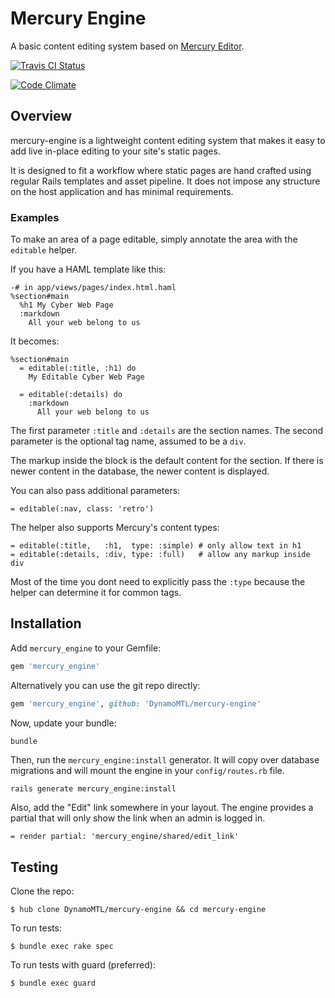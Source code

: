 # Mercury Engine

A basic content editing system based on [Mercury Editor](http://jejacks0n.github.com/mercury/).

[![Travis CI Status](https://travis-ci.org/DynamoMTL/mercury-engine.png)](https://travis-ci.org/DynamoMTL/mercury-engine)

[![Code Climate](https://codeclimate.com/github/DynamoMTL/mercury-engine.png)](https://codeclimate.com/github/DynamoMTL/mercury-engine)

Overview
--------

mercury-engine is a lightweight content editing system that makes it easy to add live in-place editing to your site's static pages.

It is designed to fit a workflow where static pages are hand crafted using regular Rails templates and asset pipeline. 
It does not impose any structure on the host application and has minimal requirements. 

### Examples

To make an area of a page editable, simply annotate the area with the `editable` helper.  

If you have a HAML template like this:

```haml
-# in app/views/pages/index.html.haml
%section#main
  %h1 My Cyber Web Page
  :markdown
    All your web belong to us
```

It becomes:

```haml
%section#main
  = editable(:title, :h1) do
    My Editable Cyber Web Page

  = editable(:details) do
    :markdown
      All your web belong to us
```

The first parameter `:title` and `:details` are the section names. 
The second parameter is the optional tag name, assumed to be a `div`.

The markup inside the block is the default content for the section. 
If there is newer content in the database, the newer content is displayed.

You can also pass additional parameters:

```haml
= editable(:nav, class: 'retro')
```

The helper also supports Mercury's content types:

```haml
= editable(:title,   :h1,  type: :simple) # only allow text in h1
= editable(:details, :div, type: :full)   # allow any markup inside div
```

Most of the time you dont need to explicitly pass the `:type` because the helper can determine it for common tags.

Installation
------------
Add `mercury_engine` to your Gemfile:

```ruby
gem 'mercury_engine'
```

Alternatively you can use the git repo directly:

```ruby
gem 'mercury_engine', github: 'DynamoMTL/mercury-engine'
```

Now, update your bundle:

```bash
bundle
```

Then, run the `mercury_engine:install` generator. 
It will copy over database migrations and will mount the engine in your `config/routes.rb` file.

```
rails generate mercury_engine:install
```

Also, add the "Edit" link somewhere in your layout. 
The engine provides a partial that will only show the link when an admin is logged in.

```haml
= render partial: 'mercury_engine/shared/edit_link'
```

Testing
-------

Clone the repo:

    $ hub clone DynamoMTL/mercury-engine && cd mercury-engine

To run tests:

    $ bundle exec rake spec

To run tests with guard (preferred):

    $ bundle exec guard
